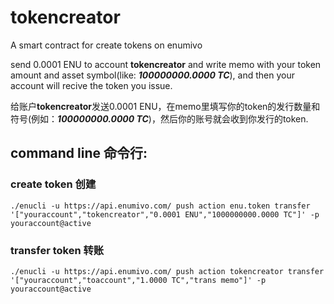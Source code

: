 # tokencreator
A smart contract for create tokens on enumivo

send 0.0001 ENU to account **tokencreator** and write memo with your token amount and asset symbol(like: ***100000000.0000 TC***), and then your account will recive the token you issue.

给账户**tokencreator**发送0.0001 ENU，在memo里填写你的token的发行数量和符号(例如：***100000000.0000 TC***)，然后你的账号就会收到你发行的token.

## command line 命令行:

### create token 创建
```
./enucli -u https://api.enumivo.com/ push action enu.token transfer '["youraccount","tokencreator","0.0001 ENU","1000000000.0000 TC"]' -p youraccount@active
```

### transfer token 转账
```
./enucli -u https://api.enumivo.com/ push action tokencreator transfer '["youraccount","toaccount","1.0000 TC","trans memo"]' -p youraccount@active
```

